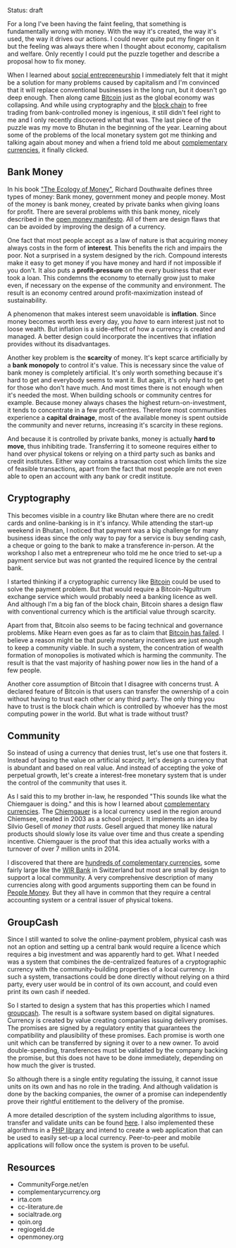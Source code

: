 Status: draft

For a long I've been having the faint feeling, that something is fundamentally wrong with money. With the way it's created, the way it's used, the way it drives our actions. I could never quite put my finger on it but the feeling was always there when I thought about economy, capitalism and welfare. Only recently I could put the puzzle together and describe a proposal how to fix money.

When I learned about [social entrepreneurship] I immediately felt that it might be a solution for many problems caused by capitalism and I'm convinced that it will replace conventional businesses in the long run, but it doesn't go deep enough. Then along came [Bitcoin] just as the global economy was collapsing. And while using cryptography and the [block chain] to free trading from bank-controlled money is ingenious, it still didn't feel right to me and I only recently discovered what that was. The last piece of the puzzle was my move to Bhutan in the beginning of the year. Learning about some of the problems of the local monetary system got me thinking and talking again about money and when a friend told me about [complementary currencies], it finally clicked.

[social entrepreneurship]: https://en.wikipedia.org/wiki/Social_entrepreneurship
[Bitcoin]: https://bitcoin.org/
[block chain]: https://en.wikipedia.org/wiki/Block_chain_(database)
[complementary currencies]: https://en.wikipedia.org/wiki/Complementary_currency

## Bank Money

In his book ["The Ecology of Money"][eom], Richard Douthwaite defines three types of money: Bank money, government money and people money. Most of the money is bank money, created by private banks when giving loans for profit. There are several problems with this bank money, nicely described in the [open money manifesto][manifesto]. All of them are design flaws that can be avoided by improving the design of a currency.

One fact that most people accept as a law of nature is that acquiring money always costs in the form of **interest**. This benefits the rich and impairs the poor. Not a surprised in a system designed by the rich. Compound interests make it easy to get money if you have money and hard if not impossible if you don't. It also puts a **profit-pressure** on the every business that ever took a loan. This condemns the economy to eternally grow just to make even, if necessary on the expense of the community and environment. The result is an economy centred around profit-maximization instead of sustainability.

A phenomenon that makes interest seem unavoidable is **inflation**. Since money becomes worth less every day, you *have* to earn interest just not to loose wealth. But inflation is a side-effect of how a currency is created and managed. A better design could incorporate the incentives that inflation provides without its disadvantages.

Another key problem is the **scarcity** of money. It's kept scarce artificially by a **bank monopoly** to control it's value. This is necessary since the value of bank money is completely artificial. It's only worth something because it's hard to get and everybody seems to want it. But again, it's only hard to get for those who don't have much. And most times there is not enough when it's needed the most. When building schools or community centres for example. Because money always chases the highest return-on-investment, it tends to concentrate in a few profit-centres. Therefore most communities experience a **capital drainage**, most of the available money is spent outside the community and never returns, increasing it's scarcity in these regions.

And because it is controlled by private banks, money is actually **hard to move**, thus inhibiting trade. Transferring it to someone requires either to hand over physical tokens or relying on a third party such as banks and credit institutes. Either way contains a transaction cost which limits the size of feasible transactions, apart from the fact that most people are not even able to open an account with any bank or credit institute.

[eom]: http://www.feasta.org/documents/moneyecology/contents.htm
[manifesto]: http://www.openmoney.org/top/omanifesto.html

## Cryptography

This becomes visible in a country like Bhutan where there are no credit cards and online-banking is in it's infancy. While attending the start-up weekend in Bhutan, I noticed that payment was a big challenge for many business ideas since the only way to pay for a service is buy sending cash, a cheque or going to the bank to make a transference in-person. At the workshop I also met a entrepreneur who told me he once tried to set-up a payment service but was not granted the required licence by the central bank.

I started thinking if a cryptographic currency like [Bitcoin] could be used to solve the payment problem. But that would require a Bitcoin-Ngultrum exchange service which would probably need a banking licence as well. And although I'm a big fan of the block chain, Bitcoin shares a design flaw with conventional currency which is the artificial value through scarcity.

Apart from that, Bitcoin also seems to be facing technical and governance problems. Mike Hearn even goes as far as to claim that [Bitcoin has failed][hearn]. I believe a reason might be that purely monetary incentives are just enough to keep a community viable. In such a system, the concentration of wealth formation of monopolies is motivated which is harming the community. The result is that the vast majority of hashing power now lies in the hand of a few people.

Another core assumption of Bitcoin that I disagree with concerns trust. A declared feature of Bitcoin is that users can transfer the ownership of a coin without having to trust each other or any third party. The only thing you have to trust is the block chain which is controlled by whoever has the most computing power in the world. But what is trade without trust?

[hearn]: https://medium.com/@octskyward/the-resolution-of-the-bitcoin-experiment-dabb30201f7

## Community

So instead of using a currency that denies trust, let's use one that fosters it. Instead of basing the value on artificial scarcity, let's design a currency that is abundant and based on real value. And instead of accepting the yoke of perpetual growth, let's create a interest-free monetary system that is under the control of the community that uses it.

As I said this to my brother in-law, he responded "This sounds like what the Chiemgauer is doing." and this is how I learned about [complementary currencies]. The [Chiemgauer] is a local currency used in the region around Chiemsee, created in 2003 as a school project. It implements an idea by Silvio Gesell of *money that rusts*. Gesell argued that money like natural products should slowly lose its value over time and thus create a spending incentive. Chiemgauer is the proof that this idea actually works with a turnover of over 7 million units in 2014.

I discovered that there are [hundreds of complementary currencies][list], some fairly large like the [WIR Bank] in Switzerland but most are small by design to support a local community. A very comprehensive description of many currencies along with good arguments supporting them can be found in [People Money]. But they all have in common that they require a central accounting system or a central issuer of physical tokens.

[Chiemgauer]: http://www.chiemgauer.info/
[list]: https://en.wikipedia.org/wiki/Local_currency#List_of_local_currencies
[WIR Bank]: http://www.wir.ch
[People Money]: http://www.lietaer.com/writings/books/people-money/

## GroupCash

Since I still wanted to solve the online-payment problem, physical cash was not an option and setting up a central bank would require a licence which requires a big investment and was apparently hard to get. What I needed was a system that combines the de-centralized features of a cryptographic currency with the community-building properties of a local currency. In such a system, transactions could be done directly without relying on a third party, every user would be in control of its own account, and could even print its own cash if needed.

So I started to design a system that has this properties which I named [groupcash]. The result is a software system based on digital signatures. Currency is created by value creating companies issuing delivery promises. The promises are signed by a regulatory entity that guarantees the compatibility and plausibility of these promises. Each promise is worth one unit which can be transferred by signing it over to a new owner. To avoid double-spending, transferences must be validated by the company backing the promise, but this does not have to be done immediately, depending on how much the giver is trusted.

So although there is a single entity regulating the issuing, it cannot issue units on its own and has no role in the trading. And although validation is done by the backing companies, the owner of a promise can independently prove their rightful entitlement to the delivery of the promise.

A more detailed description of the system including algorithms to issue, transfer and validate units can be found [here][whitepaper]. I also implemented these algorithms in a [PHP library] and intend to create a web application that can be used to easily set-up a local currency. Peer-to-peer and mobile applications will follow once the system is proven to be useful.

[groupcash]: https://github.com/groupcash/
[whitepaper]: https://github.com/groupcash/core/
[PHP library]: https://github.com/groupcash/php/

## Resources

- CommunityForge.net/en
- complementarycurrency.org
- irta.com
- cc-literature.de
- socialtrade.org
- qoin.org
- regiogeld.de
- openmoney.org
